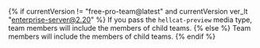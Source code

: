 {% if currentVersion != "free-pro-team@latest" and currentVersion ver_lt "enterprise-server@2.20" %}
If you pass the `hellcat-preview` media type, team members will include the members of child teams.
{% else %}
Team members will include the members of child teams.
{% endif %}
